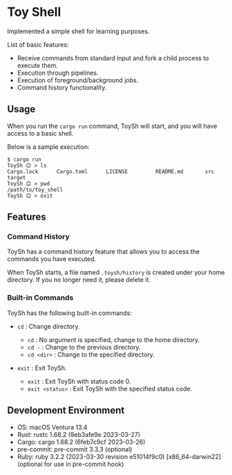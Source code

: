 # Toy Shell

Implemented a simple shell for learning purposes.

List of basic features:

- Receive commands from standard input and fork a child process to execute them.
- Execution through pipelines.
- Execution of foreground/background jobs.
- Command history functionality.

## Usage

When you run the `cargo run` command, ToySh will start, and you will have access to a basic shell.

Below is a sample execution:

```shell
$ cargo run
ToySh 😊 > ls
Cargo.lock      Cargo.toml      LICENSE         README.md       src             target
ToySh 😊 > pwd
/path/to/toy_shell
ToySh 😊 > exit
```

## Features

### Command History

ToySh has a command history feature that allows you to access the commands you have executed.

When ToySh starts, a file named `.toysh/history` is created under your home directory. If you no longer need it, please
delete it.

### Built-in Commands

ToySh has the following built-in commands:

- `cd` : Change directory.
  - `cd` : No argument is specified, change to the home directory.
  - `cd -` : Change to the previous directory.
  - `cd <dir>` : Change to the specified directory.

- `exit` : Exit ToySh.
  - `exit` : Exit ToySh with status code 0.
  - `exit <status>` : Exit ToySh with the specified status code.

## Development Environment

- OS: macOS Ventura 13.4
- Rust: rustc 1.68.2 (9eb3afe9e 2023-03-27)
- Cargo: cargo 1.68.2 (6feb7c9cf 2023-03-26)
- pre-commit: pre-commit 3.3.3 (optional)
- Ruby: ruby 3.2.2 (2023-03-30 revision e51014f9c0) [x86_64-darwin22] (optional for use in pre-commit hook)

